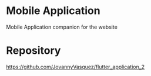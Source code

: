 # Mobile Application
Mobile Application companion for the website

# Repository
https://github.com/JovannyVasquez/flutter_application_2
